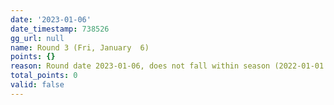 ```yaml
---
date: '2023-01-06'
date_timestamp: 738526
gg_url: null
name: Round 3 (Fri, January  6)
points: {}
reason: Round date 2023-01-06, does not fall within season (2022-01-01 to 2022-12-30)
total_points: 0
valid: false
---
```

